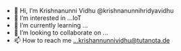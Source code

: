 - 👋 Hi, I’m Krishnanunni Vidhu @krishnanunnihridyavidhu
- 👀 I’m interested in ...IoT
- 🌱 I’m currently learning ...
- 💞️ I’m looking to collaborate on ...
- 📫 How to reach me ...krishannunnividhu@tutanota.de

<!---
krishnanunnihridyavidhu/krishnanunnihridyavidhu is a ✨ special ✨ repository because its `README.md` (this file) appears on your GitHub profile.
You can click the Preview link to take a look at your changes.
--->
